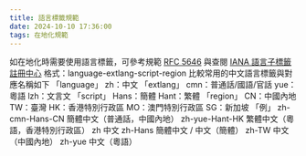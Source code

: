```yaml
---
title: 語言標籤規範
date: 2024-10-10 17:36:00
tags: 在地化規範
---
```


如在地化時需要使用語言標籤，可參考規範 [RFC 5646](https://www.rfc-editor.org/rfc/rfc5646.html) 與查閱 [IANA 語言子標籤註冊中心](https://www.iana.org/assignments/language-subtag-registry/language-subtag-registry)
格式：language-extlang-script-region
比較常用的中文語言標籤與對應名稱如下
「language」
zh：中文
「extlang」
cmn：普通話/國語/官話
yue：粵語
lzh：文言文
「script」
Hans：簡體
Hant：繁體
「region」
CN：中國內地
TW：臺灣
HK：香港特別行政區
MO：澳門特別行政區
SG：新加坡
「例」
zh-cmn-Hans-CN
簡體中文（普通話，中國內地）
zh-yue-Hant-HK
繁體中文（粵語，香港特別行政區）
zh
中文
zh-Hans
簡體中文 / 中文（簡體）
zh-TW
中文（中國內地）
zh-yue
中文（粵語）